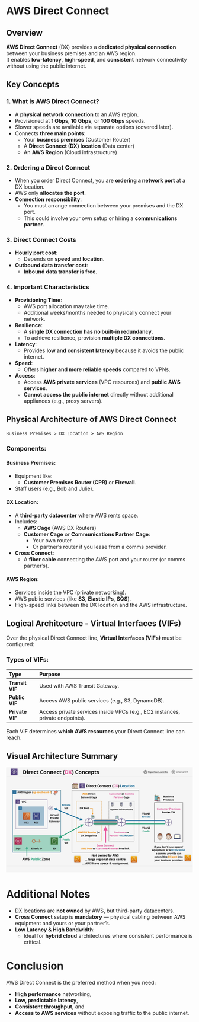 # AWS Direct Connect

## Overview

**AWS Direct Connect** (DX) provides a **dedicated physical connection** between your business premises and an AWS region.  
It enables **low-latency**, **high-speed**, and **consistent** network connectivity without using the public internet.

## Key Concepts

### 1. What is AWS Direct Connect?

- A **physical network connection** to an AWS region.
- Provisioned at **1 Gbps**, **10 Gbps**, or **100 Gbps** speeds.
- Slower speeds are available via separate options (covered later).
- Connects **three main points**:
  - Your **business premises** (Customer Router)
  - A **Direct Connect (DX) location** (Data center)
  - An **AWS Region** (Cloud infrastructure)

### 2. Ordering a Direct Connect

- When you order Direct Connect, you are **ordering a network port** at a DX location.
- AWS only **allocates the port**.
- **Connection responsibility**:
  - You must arrange connection between your premises and the DX port.
  - This could involve your own setup or hiring a **communications partner**.

### 3. Direct Connect Costs

- **Hourly port cost**:
  - Depends on **speed** and **location**.
- **Outbound data transfer cost**:
  - **Inbound data transfer is free**.

### 4. Important Characteristics

- **Provisioning Time**:
  - AWS port allocation may take time.
  - Additional weeks/months needed to physically connect your network.
- **Resilience**:
  - A **single DX connection has no built-in redundancy**.
  - To achieve resilience, provision **multiple DX connections**.
- **Latency**:
  - Provides **low and consistent latency** because it avoids the public internet.
- **Speed**:
  - Offers **higher and more reliable speeds** compared to VPNs.
- **Access**:
  - Access **AWS private services** (VPC resources) and **public AWS services**.
  - **Cannot access the public internet** directly without additional appliances (e.g., proxy servers).

## Physical Architecture of AWS Direct Connect

```
Business Premises > DX Location > AWS Region
```

### Components:

#### Business Premises:

- Equipment like:
  - **Customer Premises Router (CPR)** or **Firewall**.
- Staff users (e.g., Bob and Julie).

#### DX Location:

- A **third-party datacenter** where AWS rents space.
- Includes:
  - **AWS Cage** (AWS DX Routers)
  - **Customer Cage** or **Communications Partner Cage**:
    - Your own router
    - Or partner’s router if you lease from a comms provider.
- **Cross Connect**:
  - A **fiber cable** connecting the AWS port and your router (or comms partner’s).

#### AWS Region:

- Services inside the VPC (private networking).
- AWS public services (like **S3**, **Elastic IPs**, **SQS**).
- High-speed links between the DX location and the AWS infrastructure.

## Logical Architecture - Virtual Interfaces (VIFs)

Over the physical Direct Connect line, **Virtual Interfaces (VIFs)** must be configured:

### Types of VIFs:

| Type            | Purpose                                                                       |
| :-------------- | :---------------------------------------------------------------------------- |
| **Transit VIF** | Used with AWS Transit Gateway.                                                |
| **Public VIF**  | Access AWS public services (e.g., S3, DynamoDB).                              |
| **Private VIF** | Access private services inside VPCs (e.g., EC2 instances, private endpoints). |

Each VIF determines **which AWS resources** your Direct Connect line can reach.

## Visual Architecture Summary

![alt text](image-14.png)

# Additional Notes

- DX locations are **not owned** by AWS, but third-party datacenters.
- **Cross Connect** setup is **mandatory** — physical cabling between AWS equipment and yours or your partner’s.
- **Low Latency & High Bandwidth**:
  - Ideal for **hybrid cloud** architectures where consistent performance is critical.

# Conclusion

AWS Direct Connect is the preferred method when you need:

- **High performance** networking,
- **Low, predictable latency**,
- **Consistent throughput**, and
- **Access to AWS services** without exposing traffic to the public internet.
